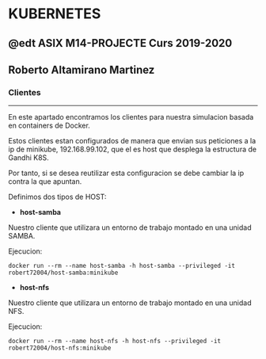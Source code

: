 # KUBERNETES
## @edt ASIX M14-PROJECTE Curs 2019-2020
## Roberto Altamirano Martinez
### Clientes
---


En este apartado encontramos los clientes para nuestra simulacion basada en containers de Docker.

Estos clientes estan configurados de manera que envian sus peticiones a la ip de minikube, 192.168.99.102, que el es host que desplega la estructura de Gandhi K8S.

Por tanto, si se desea reutilizar esta configuracion se debe cambiar la ip contra la que apuntan.

Definimos dos tipos de HOST:

* **host-samba**

Nuestro cliente que utilizara un entorno de trabajo montado en una unidad SAMBA.

Ejecucion:

```
docker run --rm --name host-samba -h host-samba --privileged -it robert72004/host-samba:minikube 
```


* **host-nfs**

Nuestro cliente que utilizara un entorno de trabajo montado en una unidad NFS.

Ejecucion:

```
docker run --rm --name host-nfs -h host-nfs --privileged -it robert72004/host-nfs:minikube

```

